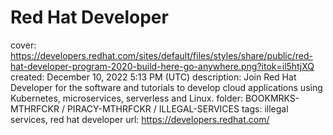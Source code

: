 # Red Hat Developer

cover: https://developers.redhat.com/sites/default/files/styles/share/public/red-hat-developer-program-2020-build-here-go-anywhere.png?itok=il5htjXQ
created: December 10, 2022 5:13 PM (UTC)
description: Join Red Hat Developer for the software and tutorials to develop cloud applications using Kubernetes, microservices, serverless and Linux.
folder: BOOKMRKS-MTHRFCKR / PIRACY-MTHRFCKR / ILLEGAL-SERVICES
tags: illegal services, red hat developer
url: https://developers.redhat.com/